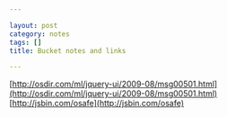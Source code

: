 ```yaml
---

layout: post
category: notes
tags: []
title: Bucket notes and links

---
```


[http://osdir.com/ml/jquery-ui/2009-08/msg00501.html](http://osdir.com/ml/jquery-ui/2009-08/msg00501.html)
[http://jsbin.com/osafe](http://jsbin.com/osafe)

